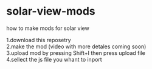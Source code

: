 # solar-view-mods
how to make mods for solar view

1.download this reposetry         
2.make the mod (video with more detales coming soon)      
3.upload mod by pressing Shift+I then press upload file   
4.sellect the js file you whant to inport 
